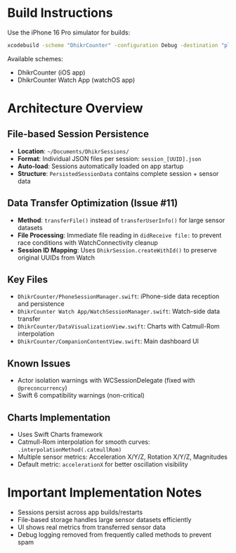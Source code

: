 # Build Instructions
Use the iPhone 16 Pro simulator for builds:
```bash
xcodebuild -scheme "DhikrCounter" -configuration Debug -destination "platform=iOS Simulator,name=iPhone 16 Pro" build
```

Available schemes:
- DhikrCounter (iOS app)
- DhikrCounter Watch App (watchOS app)

# Architecture Overview

## File-based Session Persistence
- **Location**: `~/Documents/DhikrSessions/`
- **Format**: Individual JSON files per session: `session_[UUID].json`
- **Auto-load**: Sessions automatically loaded on app startup
- **Structure**: `PersistedSessionData` contains complete session + sensor data

## Data Transfer Optimization (Issue #11)
- **Method**: `transferFile()` instead of `transferUserInfo()` for large sensor datasets
- **File Processing**: Immediate file reading in `didReceive file:` to prevent race conditions with WatchConnectivity cleanup
- **Session ID Mapping**: Uses `DhikrSession.createWithId()` to preserve original UUIDs from Watch

## Key Files
- `DhikrCounter/PhoneSessionManager.swift`: iPhone-side data reception and persistence
- `DhikrCounter Watch App/WatchSessionManager.swift`: Watch-side data transfer
- `DhikrCounter/DataVisualizationView.swift`: Charts with Catmull-Rom interpolation
- `DhikrCounter/CompanionContentView.swift`: Main dashboard UI

## Known Issues
- Actor isolation warnings with WCSessionDelegate (fixed with `@preconcurrency`)
- Swift 6 compatibility warnings (non-critical)

## Charts Implementation
- Uses Swift Charts framework
- Catmull-Rom interpolation for smooth curves: `.interpolationMethod(.catmullRom)`
- Multiple sensor metrics: Acceleration X/Y/Z, Rotation X/Y/Z, Magnitudes
- Default metric: `accelerationX` for better oscillation visibility

# Important Implementation Notes
- Sessions persist across app builds/restarts
- File-based storage handles large sensor datasets efficiently  
- UI shows real metrics from transferred sensor data
- Debug logging removed from frequently called methods to prevent spam